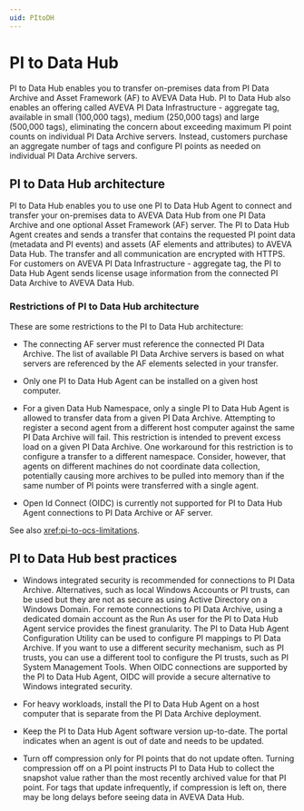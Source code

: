 ```yaml
---
uid: PItoDH
---
```


# PI to Data Hub

PI to Data Hub enables you to transfer on-premises data from PI Data Archive and Asset Framework (AF) to AVEVA Data Hub. PI to Data Hub also enables an offering called AVEVA PI Data Infrastructure - aggregate tag, available in small (100,000 tags), medium (250,000 tags) and large (500,000 tags), eliminating the concern about exceeding maximum PI point counts on individual PI Data Archive servers. Instead, customers purchase an aggregate number of tags and configure PI points as needed on individual PI Data Archive servers.

## PI to Data Hub architecture

PI to Data Hub enables you to use one PI to Data Hub Agent to connect and transfer your on-premises data to AVEVA Data Hub from one PI Data Archive and one optional Asset Framework (AF) server. The PI to Data Hub Agent creates and sends a transfer that contains the requested PI point data (metadata and PI events) and assets (AF elements and attributes) to AVEVA Data Hub. The transfer and all communication are encrypted with HTTPS. For customers on AVEVA PI Data Infrastructure - aggregate tag, the PI to Data Hub Agent sends license usage information from the connected PI Data Archive to AVEVA Data Hub.

### Restrictions of PI to Data Hub architecture

These are some restrictions to the PI to Data Hub architecture:

- The connecting AF server must reference the connected PI Data Archive. The list of available PI Data Archive servers is based on what servers are referenced by the AF elements selected in your transfer.

- Only one PI to Data Hub Agent can be installed on a given host computer.

- For a given Data Hub Namespace, only a single PI to Data Hub Agent is allowed to transfer data from a given PI Data Archive.  Attempting to register a second agent from a different host computer against the same PI Data Archive will fail. This restriction is intended to prevent excess load on a given PI Data Archive. One workaround for this restriction is to configure a transfer to a different namespace. Consider, however, that agents on different machines do not coordinate data collection, potentially causing more archives to be pulled into memory than if the same number of PI points were transferred with a single agent. 

- Open Id Connect (OIDC) is currently not supported for PI to Data Hub Agent connections to PI Data Archive or AF server.  

See also <xref:pi-to-ocs-limitations>.

## PI to Data Hub best practices

- Windows integrated security is recommended for connections to PI Data Archive. Alternatives, such as local Windows Accounts or PI trusts, can be used but they are not as secure as using Active Directory on a Windows Domain. For remote connections to PI Data Archive, using a dedicated domain account as the Run As user for the PI to Data Hub Agent service provides the finest granularity. The PI to Data Hub Agent Configuration Utility can be used to configure PI mappings to PI Data Archive. If you want to use a different security mechanism, such as PI trusts, you can use a different tool to configure the PI trusts, such as PI System Management Tools. When OIDC connections are supported by the PI to Data Hub Agent, OIDC will provide a secure alternative to Windows integrated security.  

- For heavy workloads, install the PI to Data Hub Agent on a host computer that is separate from the PI Data Archive deployment.

- Keep the PI to Data Hub Agent software version up-to-date. The portal indicates when an agent is out of date and needs to be updated.

- Turn off compression only for PI points that do not update often. Turning compression off on a PI point instructs PI to Data Hub to collect the snapshot value rather than the most recently archived value for that PI point. For tags that update infrequently, if compression is left on, there may be long delays before seeing data in AVEVA Data Hub.
